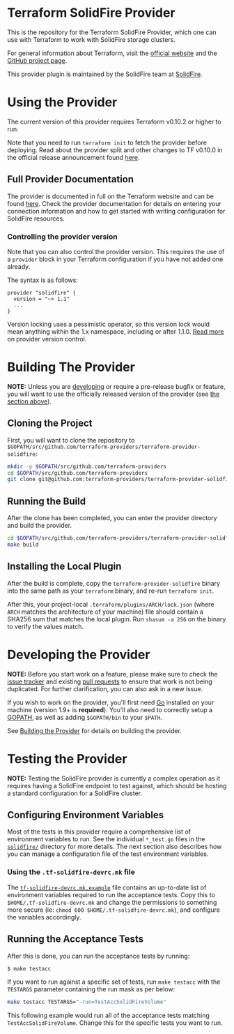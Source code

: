 # Terraform SolidFire Provider

This is the repository for the Terraform SolidFire Provider, which one can use
with Terraform to work with SolidFire storage clusters.

For general information about Terraform, visit the [official
website][tf-website] and the [GitHub project page][tf-github].

[tf-website]: https://terraform.io/
[tf-github]: https://github.com/hashicorp/terraform

This provider plugin is maintained by the SolidFire team at [SolidFire](https://www.solidfire.com/).

# Using the Provider

The current version of this provider requires Terraform v0.10.2 or higher to
run.

Note that you need to run `terraform init` to fetch the provider before
deploying. Read about the provider split and other changes to TF v0.10.0 in the
official release announcement found [here][tf-0.10-announce].

[tf-0.10-announce]: https://www.hashicorp.com/blog/hashicorp-terraform-0-10/

## Full Provider Documentation

The provider is documented in full on the Terraform website and can be found
[here][tf-solidfire-docs]. Check the provider documentation for details on
entering your connection information and how to get started with writing
configuration for SolidFire resources.

[tf-solidfire-docs]: https://www.terraform.io/docs/providers/solidfire/index.html

### Controlling the provider version

Note that you can also control the provider version. This requires the use of a
`provider` block in your Terraform configuration if you have not added one
already.

The syntax is as follows:

```hcl
provider "solidfire" {
  version = "~> 1.1"
  ...
}
```

Version locking uses a pessimistic operator, so this version lock would mean
anything within the 1.x namespace, including or after 1.1.0. [Read
more][provider-vc] on provider version control.

[provider-vc]: https://www.terraform.io/docs/configuration/providers.html#provider-versions

# Building The Provider

**NOTE:** Unless you are [developing](#developing-the-provider) or require a
pre-release bugfix or feature, you will want to use the officially released
version of the provider (see [the section above](#using-the-provider)).

## Cloning the Project

First, you will want to clone the repository to
`$GOPATH/src/github.com/terraform-providers/terraform-provider-solidfire`:

```sh
mkdir -p $GOPATH/src/github.com/terraform-providers
cd $GOPATH/src/github.com/terraform-providers
git clone git@github.com:terraform-providers/terraform-provider-solidfire
```

## Running the Build

After the clone has been completed, you can enter the provider directory and
build the provider.

```sh
cd $GOPATH/src/github.com/terraform-providers/terraform-provider-solidfire
make build
```

## Installing the Local Plugin

After the build is complete, copy the `terraform-provider-solidfire` binary into
the same path as your `terraform` binary, and re-run `terraform init`.

After this, your project-local `.terraform/plugins/ARCH/lock.json` (where `ARCH`
matches the architecture of your machine) file should contain a SHA256 sum that
matches the local plugin. Run `shasum -a 256` on the binary to verify the values
match.

# Developing the Provider

**NOTE:** Before you start work on a feature, please make sure to check the
[issue tracker][gh-issues] and existing [pull requests][gh-prs] to ensure that
work is not being duplicated. For further clarification, you can also ask in a
new issue.

[gh-issues]: https://github.com/terraform-providers/terraform-provider-solidfire/issues
[gh-prs]: https://github.com/terraform-providers/terraform-provider-solidfire/pulls

If you wish to work on the provider, you'll first need [Go][go-website]
installed on your machine (version 1.9+ is **required**). You'll also need to
correctly setup a [GOPATH][gopath], as well as adding `$GOPATH/bin` to your
`$PATH`.

[go-website]: https://golang.org/
[gopath]: http://golang.org/doc/code.html#GOPATH

See [Building the Provider](#building-the-provider) for details on building the provider.

# Testing the Provider

**NOTE:** Testing the SolidFire provider is currently a complex operation as it
requires having a SolidFire endpoint to test against, which should be hosting a
standard configuration for a SolidFire cluster.

## Configuring Environment Variables

Most of the tests in this provider require a comprehensive list of environment
variables to run. See the individual `*_test.go` files in the
[`solidfire/`](solidfire/) directory for more details. The next section also
describes how you can manage a configuration file of the test environment
variables.

### Using the `.tf-solidfire-devrc.mk` file

The [`tf-solidfire-devrc.mk.example`](tf-solidfire-devrc.mk.example) file contains
an up-to-date list of environment variables required to run the acceptance
tests. Copy this to `$HOME/.tf-solidfire-devrc.mk` and change the permissions to
something more secure (ie: `chmod 600 $HOME/.tf-solidfire-devrc.mk`), and
configure the variables accordingly.

## Running the Acceptance Tests

After this is done, you can run the acceptance tests by running:

```sh
$ make testacc
```

If you want to run against a specific set of tests, run `make testacc` with the
`TESTARGS` parameter containing the run mask as per below:

```sh
make testacc TESTARGS="-run=TestAccSolidFireVolume"
```

This following example would run all of the acceptance tests matching
`TestAccSolidFireVolume`. Change this for the specific tests you want to
run.